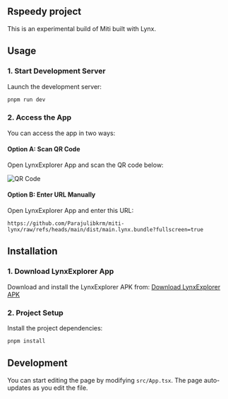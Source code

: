## Rspeedy project

This is an experimental build of Miti built with Lynx.


## Usage

### 1. Start Development Server

Launch the development server:

```bash
pnpm run dev
```

### 2. Access the App

You can access the app in two ways:

#### Option A: Scan QR Code
Open LynxExplorer App and scan the QR code below:

![QR Code](https://api.qrserver.com/v1/create-qr-code/?size=250x250&data=https://github.com/Parajulibkrm/miti-lynx/raw/refs/heads/main/dist/main.lynx.bundle?fullscreen=true)

#### Option B: Enter URL Manually
Open LynxExplorer App and enter this URL:
```
https://github.com/Parajulibkrm/miti-lynx/raw/refs/heads/main/dist/main.lynx.bundle?fullscreen=true
```



## Installation

### 1. Download LynxExplorer App

Download and install the LynxExplorer APK from:
[Download LynxExplorer APK](https://github.com/lynx-family/lynx/releases/latest/download/LynxExplorer-noasan-release.apk)

### 2. Project Setup

Install the project dependencies:

```bash
pnpm install
```
## Development

You can start editing the page by modifying `src/App.tsx`. The page auto-updates as you edit the file.
